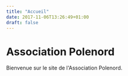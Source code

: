 ```yaml
---
title: "Accueil"
date: 2017-11-06T13:26:49+01:00
draft: false
---
```

# Association Polenord
Bienvenue sur le site de l'Association Polenord.

